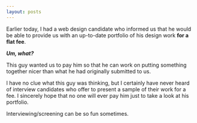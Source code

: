 ```yaml
---
layout: posts
---
```

Earlier today, I had a web design candidate who informed us that he would be able to provide us with an up-to-date portfolio of his design work **for a flat fee**.

***Um, what?***

This guy wanted us to pay him so that he can work on putting something together nicer than what he had originally submitted to us.

I have no clue what this guy was thinking, but I certainly have never heard of interview candidates who offer to present a sample of their work for a fee.  I sincerely hope that no one will ever pay him just to take a look at his portfolio.

Interviewing/screening can be so fun sometimes.
